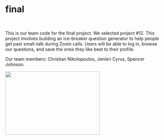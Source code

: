 # final

<br>
<p>This is our team code for the final project. We selected project #12. This project involves building an ice-breaker question generator to help people get past small-talk during Zoom calls. Users will be able to log in, browse our questions, and save the ones they like best to their profile. <p>
<p>Our team members: Christian Nikolopoulos, Jenieri Cyrus, Spencer Johnson.<p>

<p><img src="https://lh3.googleusercontent.com/proxy/MtLT0fHuzsA4ROX01BxiJyvzZTeVFlTGdnW7S90mZV-Z3nN7uMNt6c_P9xwsFe_tLusFep0qsPhuaJmfkGgR3JcGgxafQOVS64F-m6R35jRGEkQFzd3RqQ"width="300" height="200" alt="">
          </p>

